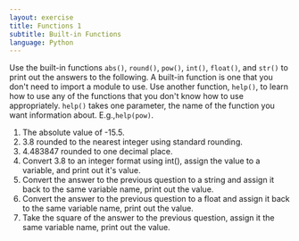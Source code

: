 ```yaml
---
layout: exercise
title: Functions 1
subtitle: Built-in Functions
language: Python
---
```


Use the built-in functions `abs()`, `round()`, `pow()`, `int()`, `float()`, and
`str()` to print out the answers to the following. A built-in function is one
that you don't need to import a module to use. Use another function, `help()`,
to learn how to use any of the functions that you don't know how to use
appropriately. `help()` takes one parameter, the name of the function you want
information about. E.g.,`help(pow)`.

1. The absolute value of -15.5.
2. 3.8 rounded to the nearest integer using standard rounding.
3. 4.483847 rounded to one decimal place.
4. Convert 3.8 to an integer format using int(), assign the value to a
variable, and print out it's value.
5. Convert the answer to the previous question to a string and assign it
back to the same variable name, print out the value.
6. Convert the answer to the previous question to a float and assign it
back to the same variable name, print out the value.
7. Take the square of the answer to the previous question, assign it the
same variable name, print out the value.
